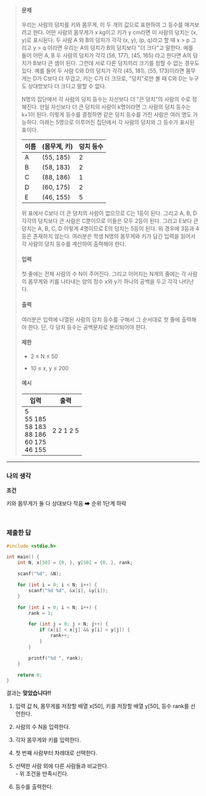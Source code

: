 > #### 문제
>
> 우리는 사람의 덩치를 키와 몸무게, 이 두 개의 값으로 표현하여 그 등수를 매겨보려고 한다. 어떤 사람의 몸무게가 x kg이고 키가 y cm라면 이 사람의 덩치는 (x, y)로 표시된다. 두 사람 A 와 B의 덩치가 각각 (x, y), (p, q)라고 할 때 x > p 그리고 y > q 이라면 우리는 A의 덩치가 B의 덩치보다 "더 크다"고 말한다. 예를 들어 어떤 A, B 두 사람의 덩치가 각각 (56, 177), (45, 165) 라고 한다면 A의 덩치가 B보다 큰 셈이 된다. 그런데 서로 다른 덩치끼리 크기를 정할 수 없는 경우도 있다. 예를 들어 두 사람 C와 D의 덩치가 각각 (45, 181), (55, 173)이라면 몸무게는 D가 C보다 더 무겁고, 키는 C가 더 크므로, "덩치"로만 볼 때 C와 D는 누구도 상대방보다 더 크다고 말할 수 없다.
>
> N명의 집단에서 각 사람의 덩치 등수는 자신보다 더 "큰 덩치"의 사람의 수로 정해진다. 만일 자신보다 더 큰 덩치의 사람이 k명이라면 그 사람의 덩치 등수는 k+1이 된다. 이렇게 등수를 결정하면 같은 덩치 등수를 가진 사람은 여러 명도 가능하다. 아래는 5명으로 이루어진 집단에서 각 사람의 덩치와 그 등수가 표시된 표이다.
>
> | 이름 | (몸무게, 키) | 덩치 등수 |
> | ---- | ------------ | --------- |
> | A    | (55, 185)    | 2         |
> | B    | (58, 183)    | 2         |
> | C    | (88, 186)    | 1         |
> | D    | (60, 175)    | 2         |
> | E    | (46, 155)    | 5         |
>
> 위 표에서 C보다 더 큰 덩치의 사람이 없으므로 C는 1등이 된다. 그리고 A, B, D 각각의 덩치보다 큰 사람은 C뿐이므로 이들은 모두 2등이 된다. 그리고 E보다 큰 덩치는 A, B, C, D 이렇게 4명이므로 E의 덩치는 5등이 된다. 위 경우에 3등과 4등은 존재하지 않는다. 여러분은 학생 N명의 몸무게와 키가 담긴 입력을 읽어서 각 사람의 덩치 등수를 계산하여 출력해야 한다.
>
> #### 입력
>
> 첫 줄에는 전체 사람의 수 N이 주어진다. 그리고 이어지는 N개의 줄에는 각 사람의 몸무게와 키를 나타내는 양의 정수 x와 y가 하나의 공백을 두고 각각 나타난다.
>
> #### 출력
>
> 여러분은 입력에 나열된 사람의 덩치 등수를 구해서 그 순서대로 첫 줄에 출력해야 한다. 단, 각 덩치 등수는 공백문자로 분리되어야 한다.
>
> #### 제한
>
> - 2 ≤ N ≤ 50
>
> - 10 ≤ x, y ≤ 200
>
> #### 예시
>
> | 입력                                                | 출력      |
> | --------------------------------------------------- | --------- |
> | 5<br>55 185<br>58 183<br>88 186<br>60 175<br>46 155 | 2 2 1 2 5 |

<hr />

### 나의 생각

**조건**

키와 몸무게가 둘 다 상대보다 작음 ➡ 순위 1단계 하락

<br/>

### 제출한 답

```c
#include <stdio.h>

int main() {
    int N, x[50] = {0, }, y[50] = {0, }, rank;

    scanf("%d", &N);

    for (int i = 0; i < N; i++) {
        scanf("%d %d", &x[i], &y[i]);
    }

    for (int i = 0; i < N; i++) {
        rank = 1;

        for (int j = 0; j < N; j++) {
            if (x[i] < x[j] && y[i] < y[j]) {
                rank++;
            }
        }

        printf("%d ", rank);
    }

    return 0;
}
```

결과는 **맞았습니다!!**

1. 입력 값 N, 몸무게를 저장할 배열 x[50], 키를 저장할 배열 y[50], 등수 rank를 선언한다.

2. 사람의 수 N을 입력한다.

3. 각자 몸무게와 키를 입력한다.

4. 첫 번째 사람부터 차례대로 선택한다.

5. 선택한 사람 외에 다른 사람들과 비교한다.  
   \- 위 조건을 만족시킨다.

6. 등수를 출력한다.
